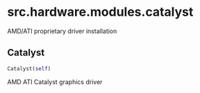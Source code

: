 <h1 id="src.hardware.modules.catalyst">src.hardware.modules.catalyst</h1>

AMD/ATI proprietary driver installation
<h2 id="src.hardware.modules.catalyst.Catalyst">Catalyst</h2>

```python
Catalyst(self)
```
AMD ATI Catalyst graphics driver
